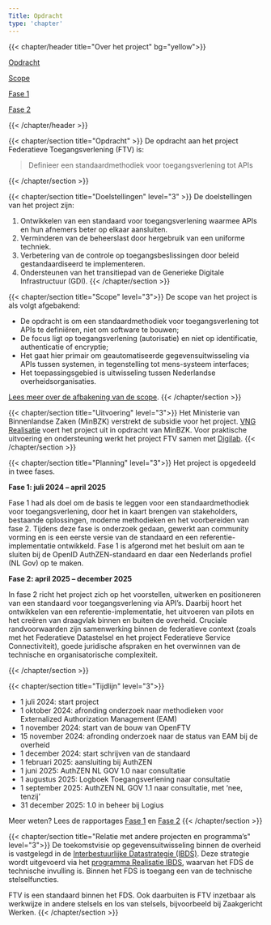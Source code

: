 ```yaml
---
Title: Opdracht
type: 'chapter'
---
```


{{< chapter/header title="Over het project" bg="yellow">}}
<div class="sub-navigation-wrapper">
<div class="sub-navigation-tab-selected utrecht-paragraph pt-1 sub-navigation-tab">
   <p>
      <a href="../opdracht">Opdracht</a> 
   </p>
</div>
<div class="utrecht-paragraph pt-1 sub-navigation-tab bg-rhc-color-geel-50">
   <p>
      <a href="../scope">Scope</a>
   </p>
</div>
<div class="utrecht-paragraph pt-1 sub-navigation-tab bg-rhc-color-geel-50">
   <p>
      <a href="../fase1">Fase 1</a> 
   </p>
</div>
<div class="utrecht-paragraph pt-1 sub-navigation-tab bg-rhc-color-geel-50">
   <p>
      <a href="../fase2">Fase 2</a>
   </p>
</div>
</div>
{{< /chapter/header >}}

{{< chapter/section title="Opdracht" >}}
De opdracht aan het project Federatieve Toegangsverlening (FTV) is:

>  Definieer een standaardmethodiek voor toegangsverlening tot APIs

{{< /chapter/section >}}

{{< chapter/section title="Doelstellingen" level="3" >}}
De doelstellingen van het project zijn:

1.	Ontwikkelen van een standaard voor toegangsverlening waarmee APIs en hun afnemers beter op elkaar aansluiten.
2.	Verminderen van de beheerslast door hergebruik van een uniforme techniek.
3.	Verbetering van de controle op toegangsbeslissingen door beleid gestandaardiseerd te implementeren.
4.	Ondersteunen van het transitiepad van de Generieke Digitale Infrastructuur (GDI).
{{< /chapter/section >}}

{{< chapter/section title="Scope" level="3">}}
De scope van het project is als volgt afgebakend:

- De opdracht is om een standaardmethodiek voor toegangsverlening tot APIs te definiëren, niet om software te bouwen;
- De focus ligt op toegangsverlening (autorisatie) en niet op identificatie, authenticatie of encryptie; 
- Het gaat hier primair om geautomatiseerde gegevensuitwisseling via APIs tussen systemen, in tegenstelling tot mens-systeem interfaces;
- Het toepassingsgebied is uitwisseling tussen Nederlandse overheidsorganisaties. 

[Lees meer over de afbakening van de scope](scope).
{{< /chapter/section >}}

{{< chapter/section title="Uitvoering" level="3">}}
Het Ministerie van Binnenlandse Zaken (MinBZK) verstrekt de subsidie voor het project. [VNG Realisatie](https://vng.nl/artikelen/vng-realisatie) voert het project uit in opdracht van MinBZK. Voor praktische uitvoering en ondersteuning werkt het project FTV samen met [Digilab](https://digilab.overheid.nl/).
{{< /chapter/section >}}

{{< chapter/section title="Planning" level="3">}}
Het project is opgedeeld in twee fases.

**Fase 1: juli 2024 – april 2025**

Fase 1 had als doel om de basis te leggen voor een standaardmethodiek voor toegangsverlening, door het in kaart brengen van stakeholders, bestaande oplossingen, moderne methodieken en het voorbereiden van fase 2.
Tijdens deze fase is onderzoek gedaan, gewerkt aan community vorming en is een eerste versie van de standaard en een referentie-implementatie ontwikkeld.
Fase 1 is afgerond met het besluit om aan te sluiten bij de OpenID AuthZEN-standaard en daar een Nederlands profiel (NL Gov) op te maken.

**Fase 2: april 2025 – december 2025**

In fase 2 richt het project zich op het voorstellen, uitwerken en positioneren van een standaard voor toegangsverlening via API’s. Daarbij hoort het ontwikkelen van een referentie-implementatie, het uitvoeren van pilots en het creëren van draagvlak binnen en buiten de overheid. Cruciale randvoorwaarden zijn samenwerking binnen de federatieve context (zoals met het Federatieve Datastelsel en het project Federatieve Service Connectiviteit), goede juridische afspraken en het overwinnen van de technische en organisatorische complexiteit.

{{< /chapter/section >}}

{{< chapter/section title="Tijdlijn" level="3">}}
* 1 juli 2024: start project
* 1 oktober 2024: afronding onderzoek naar methodieken voor Externalized Authorization Management (EAM)
* 1 november 2024: start van de bouw van OpenFTV
* 15 november 2024: afronding onderzoek naar de status van EAM bij de overheid
* 1 december 2024: start schrijven van de standaard
* 1 februari 2025: aansluiting bij AuthZEN
* 1 juni 2025:  AuthZEN NL GOV 1.0 naar consultatie
* 1 augustus 2025: Logboek Toegangsverlening naar consultatie
* 1 september 2025: AuthZEN NL GOV 1.1 naar consultatie, met ‘nee, tenzij’
* 31 december 2025: 1.0 in beheer bij Logius

Meer weten? Lees de rapportages [Fase 1](fase1) en [Fase 2](fase2)
{{< /chapter/section >}}

{{< chapter/section title="Relatie met andere projecten en programma’s" level="3">}}
De toekomstvisie op gegevensuitwisseling binnen de overheid is vastgelegd in de [Interbestuurlijke Datastrategie (IBDS)](https://www.digitaleoverheid.nl/interbestuurlijke-datastrategie/).  Deze strategie wordt uitgevoerd via het [programma Realisatie IBDS](https://realisatieibds.nl/), waarvan het FDS de technische invulling is. Binnen het FDS is toegang een van de technische stelselfuncties.

FTV is een standaard binnen het FDS. Ook daarbuiten is FTV inzetbaar als werkwijze in andere stelsels en los van stelsels, bijvoorbeeld bij Zaakgericht Werken.
{{< /chapter/section >}}

